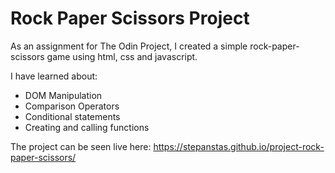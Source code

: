 # Rock Paper Scissors Project

As an assignment for The Odin Project, I created a simple rock-paper-scissors game using html, css and javascript.

I have learned about:

- DOM Manipulation 
- Comparison Operators
- Conditional statements
- Creating and calling functions

The project can be seen live here: https://stepanstas.github.io/project-rock-paper-scissors/




